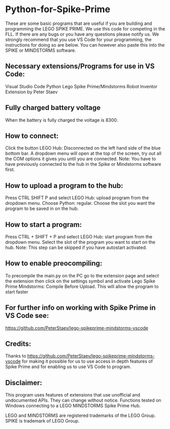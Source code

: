# Python-for-Spike-Prime
These are some basic programs that are useful if you are building and programming the LEGO SPIKE PRIME.
We use this code for competing in the FLL. If there are any bugs or you have any questions please notify us.
We strongly recommend that you use VS Code for your programming, the instructions for doing so are below.
You can however also paste this into the SPIKE or MINDSTORMS software.

## Necessary extensions/Programs for use in VS Code:
Visual Studio Code
Python
Lego Spike Prime/Mindstorms Robot Inventor Extension by Peter Staev

## Fully charged battery voltage
When the battery is fully charged the voltage is 8300.

## How to connect:
Click the button LEGO Hub: Disconnected on the left hand side of the blue bottom bar. 
A dropdown menu will open at the top of the screen, try out all the COM options it gives you until you are connected.
Note: You have to have previously connected to the hub in the Spike or Mindstorms software first.

## How to upload a program to the hub:
Press CTRL SHIFT P and select LEGO Hub: upload program from the dropdown menu.
Choose Python: regular.
Choose the slot you want the program to be saved in on the hub.

## How to start a program:
Press CTRL + SHIFT + P and select LEGO Hub: start program from the dropdown menu.
Select the slot of the program you want to start on the hub.
Note: This step can be skipped if you have autostart activated.

## How to enable preocompiling:
To precompile the main.py on the PC go to the extension page and select the extension
then click on the settings symbol and activate Lego Spike Prime Mindstorms: Compile Before Upload.
This will allow the program to start faster

## For further info on working with Spike Prime in VS Code see:
https://github.com/PeterStaev/lego-spikeprime-mindstorms-vscode

## Credits:
Thanks to https://github.com/PeterStaev/lego-spikeprime-mindstorms-vscode for making it possible for us to use access in depth features of Spike Prime and for enabling us to use VS Code to program.

## Disclaimer:
This program uses features of extensions that use unofficial and undocumented APIs. They can change without notice. Functions tested on Windows connecting to a LEGO MINDSTORMS Spike Prime Hub.

LEGO and MINDSTORMS are registered trademarks of the LEGO Group. SPIKE is trademark of LEGO Group.
